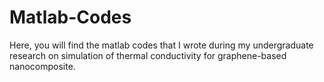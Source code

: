 # Matlab-Codes
Here, you will find the matlab codes that I wrote during my undergraduate research on simulation of thermal conductivity for graphene-based nanocomposite.
